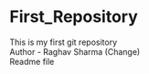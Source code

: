 # First_Repository
This is my first git repository
<br>
Author - Raghav Sharma (Change)
<br>
Readme file

